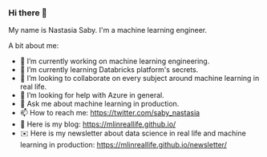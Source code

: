 ### Hi there 👋

My name is Nastasia Saby. I'm a machine learning engineer.

A bit about me:

- 🔭 I’m currently working on machine learning engineering.
- 🌱 I’m currently learning Databricks platform's secrets.
- 👯 I’m looking to collaborate on every subject around machine learning in real life.
- 🤔 I’m looking for help with Azure in general.
- 💬 Ask me about machine learning in production.
- 📫 How to reach me: https://twitter.com/saby_nastasia
- 👀 Here is my blog: https://mlinreallife.github.io/
- ✉️ Here is my newsletter about data science in real life and machine learning in production: https://mlinreallife.github.io/newsletter/
